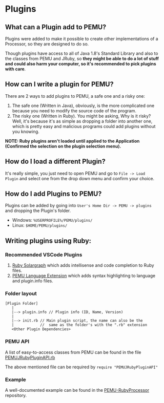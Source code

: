 # Plugins

## What can a Plugin add to PEMU?

Plugins were added to make it possible to create other implementations of a Processor, so they are designed to do so.

Though plugins have access to all of Java 1.8's Standard Library and also to the classes from PEMU and JRuby,
so **they might be able to do a lot of stuff and could also harm your computer, so it's recommended to pick plugins
with care**.

## How can I write a plugin for PEMU?

There are 2 ways to add plugins to PEMU, a safe one and a risky one:
 1. The safe one (Written in Java), obviously, is the more complicated one because you need to modify the source code
    of the program.
 2. The risky one (Written in Ruby). You might be asking, Why is it risky? Well, it's because it's as simple as dropping
    a folder into another one, which is pretty easy and malicious programs could add plugins without you knowing.

**NOTE: Ruby plugins aren't loaded until applied to the Application (Confirmed the selection on the plugin selection
menu).**

## How do I load a different Plugin?

It's really simple, you just need to open PEMU and go to `File -> Load Plugin` and select one from the drop down menu
and confirm your choice.

## How do I add Plugins to PEMU?

Plugins can be added by going into `User's Home Dir -> PEMU -> plugins` and dropping the Plugin's folder.

 - Windows: `%USERPROFILE%/PEMU/plugins/`
 - Linux: `$HOME/PEMU/plugins/`

## Writing plugins using Ruby:

### Recommended VSCode Plugins

 1. [Ruby Solargraph](https://marketplace.visualstudio.com/items?itemName=castwide.solargraph)
    which adds intellisense and code completion to Ruby files.
 2. [PEMU Language Extension](https://marketplace.visualstudio.com/items?itemName=hds.pemu-language-extension)
    which adds syntax highlighting to language and plugin.info files.

### Folder layout

```
[Plugin Folder]
   |
   |--> plugin.info // Plugin info (ID, Name, Version)
   |
   |--> init.rb // Main plugin script, the name can also be the
   |            //  same as the folder's with the ".rb" extension
   <Other Plugin Dependencies>
```

### PEMU API

A list of easy-to-access classes from PEMU can be found in the file [PEMUJRubyPluginAPI.rb](https://github.com/hds536jhmk/ProcessorEmulator/blob/master/src/main/resources/PEMUJRubyPluginAPI.rb)

The above mentioned file can be required by `require "PEMUJRubyPluginAPI"`

### Example

A well-documented example can be found in the [PEMU-RubyProcessor](https://github.com/hds536jhmk/pemu-RubyProcessor)
repository.
